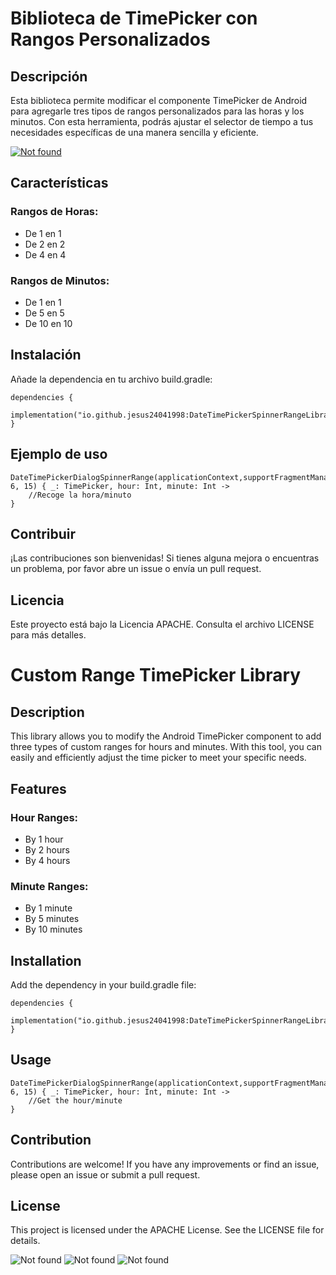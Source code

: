 # Biblioteca de TimePicker con Rangos Personalizados

## Descripción
Esta biblioteca permite modificar el componente TimePicker de Android para agregarle tres tipos de rangos personalizados para las horas y los minutos. Con esta herramienta, podrás ajustar el selector de tiempo a tus necesidades específicas de una manera sencilla y eficiente.

[![Not found](https://img.shields.io/badge/Maven%20Central-1.0.0-orange)](https://central.sonatype.com/artifact/io.github.jesus24041998/DateTimePickerSpinnerRangeLibrary)

## Características

### Rangos de Horas:
- De 1 en 1
- De 2 en 2
- De 4 en 4

### Rangos de Minutos:
- De 1 en 1
- De 5 en 5
- De 10 en 10

## Instalación
Añade la dependencia en tu archivo build.gradle:

```
dependencies {
    implementation("io.github.jesus24041998:DateTimePickerSpinnerRangeLibrary:1.0.0")
}
```

## Ejemplo de uso

```
DateTimePickerDialogSpinnerRange(applicationContext,supportFragmentManager,true,HoursRange.NORMAL_HOURS,MinutesRange.NORMAL_MINUTES, 6, 15) { _: TimePicker, hour: Int, minute: Int ->
    //Recoge la hora/minuto
}
```

## Contribuir
¡Las contribuciones son bienvenidas! Si tienes alguna mejora o encuentras un problema, por favor abre un issue o envía un pull request.

## Licencia
Este proyecto está bajo la Licencia APACHE. Consulta el archivo LICENSE para más detalles.

#

# Custom Range TimePicker Library

## Description
This library allows you to modify the Android TimePicker component to add three types of custom ranges for hours and minutes. With this tool, you can easily and efficiently adjust the time picker to meet your specific needs.

## Features
### Hour Ranges:
- By 1 hour
- By 2 hours
- By 4 hours

### Minute Ranges:
- By 1 minute
- By 5 minutes
- By 10 minutes

## Installation
Add the dependency in your build.gradle file:

```
dependencies {
    implementation("io.github.jesus24041998:DateTimePickerSpinnerRangeLibrary:1.0.0")
}
```

## Usage

```
DateTimePickerDialogSpinnerRange(applicationContext,supportFragmentManager,true,HoursRange.NORMAL_HOURS,MinutesRange.NORMAL_MINUTES, 6, 15) { _: TimePicker, hour: Int, minute: Int ->
    //Get the hour/minute
}
```
## Contribution
Contributions are welcome! If you have any improvements or find an issue, please open an issue or submit a pull request.

## License
This project is licensed under the APACHE License. See the LICENSE file for details.

![Not found](/DateTimePickerSpinnerRangeLibrary/assets/images/CapturaNormal.png) ![Not found](/DateTimePickerSpinnerRangeLibrary/assets/images/Captura2horas5minutos.png) ![Not found](/DateTimePickerSpinnerRangeLibrary/assets/images/Captura4horas10minutos.png)
